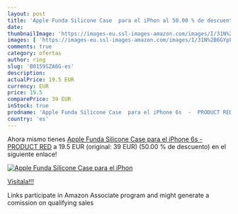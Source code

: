 ```yaml
---
layout: post
title: 'Apple Funda Silicone Case  para el iPhon al 50.00 % de descuento'
date: 
thumbnailImage: 'https://images-eu.ssl-images-amazon.com/images/I/31N%2B6GYpFiL._SL200_.jpg'
images: [ 'https://images-eu.ssl-images-amazon.com/images/I/31N%2B6GYpFiL._SL200_.jpg' ]
comments: true
category: ofertas
author: ring
slug: 'B0159SZA6G-es'
description:
actualPrice: 19.5 EUR
currency: EUR
price: 19.5
comparePrice: 39 EUR
inStock: true
prodname: 'Apple Funda Silicone Case  para el iPhone 6s  -  PRODUCT RED'
country: 'es'
---
```


Ahora mismo tienes [Apple Funda Silicone Case  para el iPhone 6s  -  PRODUCT RED](https://www.amazon.es/dp/B0159SZA6G/?tag=tolees-21) a 19.5 EUR (original: 39 EUR) (50.00 %  de descuento) en el siguiente enlace!

[![Apple Funda Silicone Case  para el iPhon](https://images-eu.ssl-images-amazon.com/images/I/31N%2B6GYpFiL._SL200_.jpg)](https://www.amazon.es/dp/B0159SZA6G/?tag=tolees-21)

[Visítala!!!](https://www.amazon.es/dp/B0159SZA6G/?tag=tolees-21)

Links participate in Amazon Associate program and might generate a comission on qualifying sales
